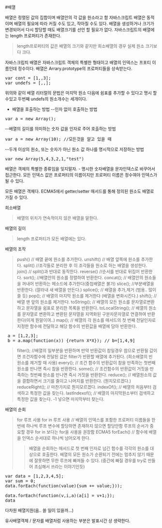 #배열

배열은 정렬된 값의 집합이며 배열안의 각 값을 원소라고 함
자바스크립트 배열은 동적이며 배열의 필요에 따라 커질 수도 있고, 작아질 수도 있다. 
배열을 생성하거나 크기가 변경되어서 다시 할당할 때도 배열크기를 선언 할 필요가 없다. 
자바스크립트의 배열에는 length 프로퍼티가 존재한다. 
> length프로퍼티의 값은 배열의 크기와 같지만 희소배열의 경우 실제 원소 크기보다 크다. 

자바스크립틔 배열은 자바스크립트 객체의 특별한 형태이고 배열의 인덱스는 프포티 이름인데 정수이다.
배열은 Arrary.prototype의 프로퍼티들을 상속받는다.

<pre>var cont = [1,,3];
var undefs = [,,];</pre>

위의와 같이 배열 리터럴의 문법은 마지막 원소 다음에 쉼표를 추가할 수 있다고 명시 할 수있고 두번째 undefs의 원소개수는 세개이다.

- 배열을 호출하는 방법
--인자 없이 호출하는 방법 
<pre>var a = new Array();</pre>
--배열의 길이를 의미하는 숫자 값을 인자로 주어 호출하는 방법 
<pre>var a = new Array(10); //모든것을 알고 있을 때</pre>
--두개 이상의 원소, 또는 숫자가 아닌 원소 값 하나를 명시적으로 저장하는 방법
<pre>var new Array(5,4,3,2,1,"test")</pre>

배열은 객체의 특별한 종류임을 잊지말자. - 명시한 숫자배열을 문자인덱스로 바꾸어서 접근한다.
모든 인덱스 값은 프로퍼티의 이름이지만 프로퍼티 이름은 정수여야 인덱스가 될 수 있다. 

모든 배열은 객체다. ECMA5에서 getter/setter 매서드를 통해 정의된 원소도 배열로 가질 수 있다.

희소배열
>배열의 위치가 연속적이지 않은 배열을 말한다.

배열의 길이
>length 프로퍼티가 모든 배열에는 있다.

배열의 조작
>push() // 배열 끝에 원소를 추가한다.
>unshift() // 배열 앞쪽에 원소를 추가한다.
>split() //조각들로 분리한 후 이 조각들을 원소로 하는 배열을 생성한다.
>join() // split()과 반대로 동작한다.
>reverse() //순서를 반대로 뒤집어 반환한다. 
>sort(); //배열안의 원소를 정렬하여 반환한다.
>concat(); // 배열안의 원소들을 꺼내어 반환하는 메소드에 추가한다(중첩배열은 불가)
>slice(); //부분배열을 반환한다. (잘라내 새 배열을 만든다.)
>splice(); // 배열을 추가,제거 (범용.. 많이 쓸 듯)
>pop(); // 배열의 마지막 원소를 제거한다 (배열을 변화시킨다.)
>shift(); // 배열 맨 앞의 원소를 제거한다.
>toString(); // 배열의 모든 원소를 문자열로변환하고 문자열을 쉼표로 분리한 목록을 반환한다.
>toLocalString(); // 배열의 원소를 문자열로 변환하고 변환된 문자열을 지역화된 구분자문자열로 연결하여 반환한다(이게 뭔말이여..)
>map(); // 배열의 각 원소를 매서드의 첫 번째 전달인자로 지정한 함수에 전달하고 해당 함수의 반환값을 배열에 담아 반환한다.
 <pre>
 a = [1,2,3];
 b = a.map(function(x)) {return X*X}); // b=[1,4,9]
</pre>
>filter(); //배열의 일부분을 반환하며 만약 반환값이 참일경우 참으로 반환될 값이면 조건자함수에 전달된 값은 filter가 반환할 배열에 추가된다. (희소배열의 빈 원소를 제거할 때 사용)
>every(); // 조건 함수의 반환값이 참을 만족하는 첫번째 원소를 만나면 즉시 참을 반환한다. 
>some(); // 조건함수의 반환값이 거짓을 만족하는 첫번째 원소를 만나면 즉시 거짓을 반환한다.
>reduce(); // 배열원소의 값을 결합하면서 크기를 줄이고 나머지를 반환한다. (뭔지모르겠다.)
>reduceRight(); // 마찬가지로 뭔지모르겠다.
>indexOf(); // 배열의 처음부터 검색하고 특정한 값을 찾는다.
>lastIndexof(); // 배열의 마지막원소부터 검색하고 특정한 값을 찾는다. -1 넣으면 마지막부터 찾는다.



배열의 순회
>for 루프 사용
>for in 루프 사용 // 배열의 인덱스를 포함한 프로퍼티 이름들을 한번에 하나씩 루프 변수에 할당하면 존재하지 않으면 할당안함
>루프의 순서가 중요할 경우 for in  보다는 for을 사용을 권장함
>ECMA5 forEach() // 함수에 배열을 인덱스 순서대로 하나씩 넘어오게 한다.
>>배열을 순회하는 매서드로 첫 번째 인자로 넘긴 함수를 각각의 원소를 대상으로 호출한다. 배열의 모든 원소가 순환되기 전에는 멈추지 않기 때문에 잘못하면 무한 루프에 빠져들 수 있다. (중간에 빠질 경우를 try로 만들어 조심해서 쓰라는 이야기인듯)
<pre>var data = [1,2,3,4,5]; 
var sum = 0;
data.forEach(function(value){sum += value;}));

data.forEach(function(v,i,a)(a[i] = v+1;});
data
</pre>

다차원 배열지원(음.. 쓸 일이 있을까...)



유사배열객체 / 문자를 배열처럼 사용하는 부분은 발표시간 상 생략한다.

